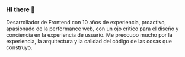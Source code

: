 ### Hi there 👋

Desarrollador de Frontend con 10 años de experiencia, proactivo, apasionado de la performance web, con un ojo critico para el diseño y conciencia en la experiencia de usuario. Me preocupo mucho por la experiencia, la arquitectura y la calidad del código de las cosas que construyo.


